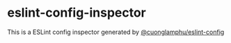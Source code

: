 # eslint-config-inspector

This is a ESLint config inspector generated by [@cuonglamphu/eslint-config](https://github.com/cuonglamphu/cuongday.com/tree/main/packages/eslint-config)
